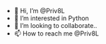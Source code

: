 - 👋 Hi, I’m @Priv8L
- 👀 I’m interested in Python
- 💞️ I’m looking to collaborate..
- 📫 How to reach me @Priv8L

<!---
Priv8L is a ✨ special ✨ repository because its `README.md` (this file) appears on your GitHub profile.
You can click the Preview link to take a look at your changes.
--->
